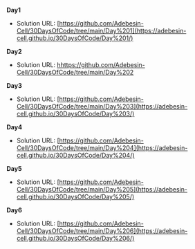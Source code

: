 **Day1**

- Solution URL: [https://github.com/Adebesin-Cell/30DaysOfCode/tree/main/Day%201](https://adebesin-cell.github.io/30DaysOfCode/Day%201/)

**Day2**

- Solution URL: [hhttps://github.com/Adebesin-Cell/30DaysOfCode/tree/main/Day%202](https://adebesin-cell.github.io/30DaysOfCode/Day%202/)

**Day3**

- Solution URL: [https://github.com/Adebesin-Cell/30DaysOfCode/tree/main/Day%203](https://adebesin-cell.github.io/30DaysOfCode/Day%203/)

**Day4**

- Solution URL: [https://github.com/Adebesin-Cell/30DaysOfCode/tree/main/Day%204](https://adebesin-cell.github.io/30DaysOfCode/Day%204/)

**Day5**

- Solution URL: [https://github.com/Adebesin-Cell/30DaysOfCode/tree/main/Day%205](https://adebesin-cell.github.io/30DaysOfCode/Day%205/)

**Day6**

- Solution URL: [https://github.com/Adebesin-Cell/30DaysOfCode/tree/main/Day%206](https://adebesin-cell.github.io/30DaysOfCode/Day%206/)
